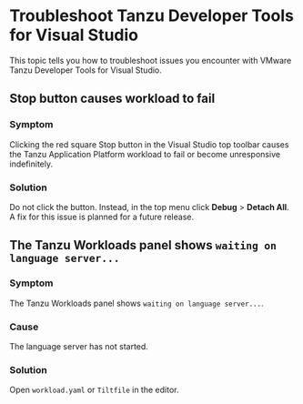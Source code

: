# Troubleshoot Tanzu Developer Tools for Visual Studio

This topic tells you how to troubleshoot issues you encounter with
VMware Tanzu Developer Tools for Visual Studio.

## <a id="stop-button"></a> Stop button causes workload to fail

### Symptom

Clicking the red square Stop button in the Visual Studio top toolbar causes the
Tanzu Application Platform workload to fail or become unresponsive indefinitely.

### Solution

Do not click the button. Instead, in the top menu click **Debug** > **Detach All**.
A fix for this issue is planned for a future release.

## <a id="wait-lang-server"></a> The Tanzu Workloads panel shows `waiting on language server...`

### Symptom

The Tanzu Workloads panel shows `waiting on language server...`.

### Cause

The language server has not started.

### Solution

Open `workload.yaml` or `Tiltfile` in the editor.
